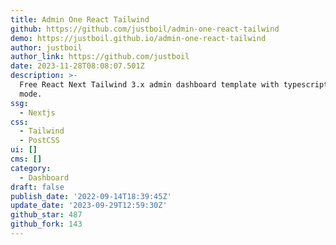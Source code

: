 ```yaml
---
title: Admin One React Tailwind
github: https://github.com/justboil/admin-one-react-tailwind
demo: https://justboil.github.io/admin-one-react-tailwind
author: justboil
author_link: https://github.com/justboil
date: 2023-11-28T08:08:07.501Z
description: >-
  Free React Next Tailwind 3.x admin dashboard template with typescript and dark
  mode.
ssg:
  - Nextjs
css:
  - Tailwind
  - PostCSS
ui: []
cms: []
category:
  - Dashboard
draft: false
publish_date: '2022-09-14T18:39:45Z'
update_date: '2023-09-29T12:59:30Z'
github_star: 487
github_fork: 143
---
```

